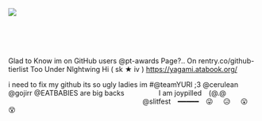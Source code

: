 
<img src="https://komarev.com/ghpvc/?username=peruere&color=5C5C5C&style=flat-square&label=ㅤㅤdeathnoteㅤvictimㅤcountㅤㅤ&base=13693">  

⠀⠀⠀⠀ <br> ⠀⠀⠀⠀ <br> ⠀⠀⠀⠀ <br> ⠀⠀⠀⠀ <br> 
Glad to Know im on GitHub users @pt-awards Page?.. On rentry.co/github-tierlist Too Under Nlghtwing Hi ( sk ★ iv )
https://yagami.atabook.org/

i need to fix my github its so ugly
ladies im #@teamYURI ;3 @ceruIean @gojirr @EATBABIES are big backs ⠀⠀⠀⠀⠀⠀ I am joypilled ⠀\(@.@ ⠀⠀⠀⠀⠀⠀⠀⠀⠀⠀⠀⠀⠀⠀⠀⠀⠀⠀⠀⠀⠀⠀⠀⠀⠀⠀ @slitfest ⠀━━━━━⠀ 😜⠀⠀😥⠀⠀😮⠀⠀😵
<br>
⠀⠀⠀⠀ <br> ⠀⠀⠀⠀ <br> ⠀⠀⠀⠀ <br> ⠀⠀⠀⠀ <br> ⠀⠀⠀⠀ <br> ⠀⠀⠀⠀ <br> ⠀⠀⠀⠀ <br> ⠀⠀⠀⠀ <br> ⠀⠀⠀⠀ <br> ⠀⠀⠀⠀ <br>⠀⠀⠀⠀ <br> ⠀⠀⠀⠀ <br> ⠀⠀⠀⠀ <br> ⠀⠀⠀⠀ <br> ⠀⠀⠀⠀ <br> ⠀⠀⠀⠀ <br> ⠀⠀⠀⠀ <br> 
⠀⠀⠀⠀ <br> ⠀⠀⠀⠀ <br> ⠀⠀⠀⠀ <br> ⠀⠀⠀⠀ <br> ⠀⠀⠀⠀ <br> ⠀⠀⠀⠀ <br> ⠀⠀⠀⠀ <br> ⠀⠀⠀⠀ <br> ⠀⠀⠀⠀ <br> ⠀⠀⠀⠀ <br>⠀⠀⠀⠀ <br> ⠀⠀⠀⠀ <br> ⠀⠀⠀⠀ <br> ⠀⠀⠀⠀ <br> ⠀⠀⠀⠀ <br> ⠀⠀⠀⠀ <br> ⠀⠀⠀⠀ <br> 
